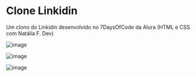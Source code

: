 # Clone Linkidin
Um clono do Linkidin desenvolvido no 7DaysOfCode da Alura (HTML e CSS com Natália F. Dev)

![image](https://github.com/user-attachments/assets/30e623f4-58cd-432b-96ef-3f45993ad2d9)

![image](https://github.com/user-attachments/assets/28e7d367-a0a0-4567-bccf-09d300d48754)

![image](https://github.com/user-attachments/assets/845e5af8-216c-452c-811f-cbe21a73b9b3)
